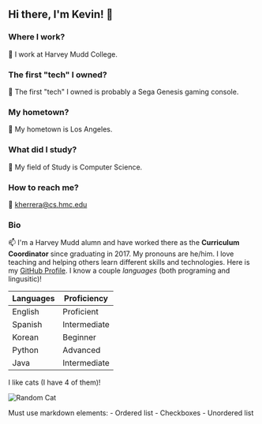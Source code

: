 ## Hi there, I'm Kevin! 👋

<!--
**kherrera1517/kherrera1517** is a ✨ _special_ ✨ repository because its `README.md` (this file) appears on your GitHub profile.
-->

### Where I work?
🔭 I work at Harvey Mudd College.

### The first "tech" I owned?
🌱 The first "tech" I owned is probably a Sega Genesis gaming console.

### My hometown?
👯 My hometown is Los Angeles.

### What did I study?
🤔 My field of Study is Computer Science.

### How to reach me?
💬 kherrera@cs.hmc.edu

### Bio
📫 I'm a Harvey Mudd alumn and have worked there as the **Curriculum Coordinator** since graduating in 2017. My pronouns are he/him. I love teaching and helping others learn different skills and technologies. Here is my [GitHub Profile](https://github.com/kherrera1517). I know a couple *languages* (both programing and lingusitic)!

| Languages | Proficiency |
| ------------- | ------------- |
| English | Proficient | 
| Spanish | Intermediate |
| Korean | Beginner |
| Python | Advanced |
| Java | Intermediate |

I like cats (I have 4 of them)!

![Random Cat](https://t4.ftcdn.net/jpg/02/66/72/41/360_F_266724172_Iy8gdKgMa7XmrhYYxLCxyhx6J7070Pr8.jpg)

Must use markdown elements:
    - Ordered list
    - Checkboxes
    - Unordered list
